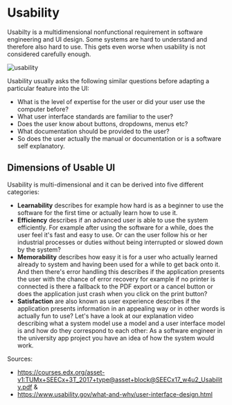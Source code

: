 # Usability



Usabilty is a multidimensional nonfunctional requirement in software engineering and UI design. Some
systems are hard to understand and
therefore also hard to use. This gets even worse when
usability is not considered carefully
enough. 

![usability](https://proxy.duckduckgo.com/iu/?u=http%3A%2F%2Fwww.measuringu.com%2Fimages%2Fuiuxusability.jpg&f=1)

Usability usually asks the following similar questions before adapting a particular feature into the UI:

*  What is the level
of expertise for the user or did your
user use the computer before?
*  What user
interface standards are familiar to the
user? 
* Does the user know about buttons,
dropdowns, menus etc? 
* What documentation
should be provided to the user? 
* So does
the user actually the manual or
documentation or is a software self
explanatory. 

## Dimensions of Usable UI

Usability is 
multi-dimensional and it can be derived
into five different categories:
* **Learnability** describes for example how
hard is as a beginner to use the
software for the first time or actually
learn how to use it.
* **Efficiency** describes if an advanced user
is able to use the system efficiently.
For example after using the software for
a while, does the user feel it's fast
and easy to use. Or can the user follow his
or her industrial processes or duties
without being interrupted or slowed down
by the system? 
* **Memorability** describes how
easy it is for a user who actually
learned already to system and having
been used for a while to get back onto
it. And then there's error handling this
describes if the application presents
the user with the chance of error
recovery for example if no printer is
connected
is there a fallback to the PDF export or
a cancel button or does the application
just crash when you click on the print
button? 
* **Satisfaction** are also known as user
experience describes if the application
presents information in an appealing way
or in other words is actually fun to use?
Let's have a look at our explanation
video describing what a system model use
a model and a user interface model is
and how do they correspond to each other:
As a software engineer in the university
app project you have an idea of how the
system would work.

Sources:
* https://courses.edx.org/asset-v1:TUMx+SEECx+3T_2017+type@asset+block@SEECx17_w4u2_Usability.pdf
& 
* https://www.usability.gov/what-and-why/user-interface-design.html